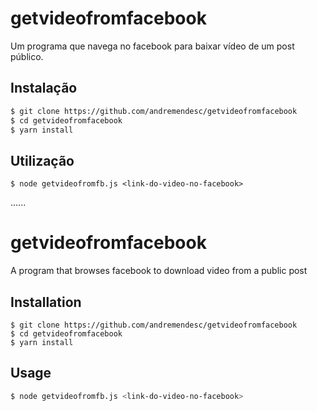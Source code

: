 # getvideofromfacebook

Um programa que navega no facebook para baixar vídeo de um post público.

## Instalação
```bash
$ git clone https://github.com/andremendesc/getvideofromfacebook
$ cd getvideofromfacebook
$ yarn install
```

## Utilização
```Shell
$ node getvideofromfb.js <link-do-video-no-facebook>
```
......
# getvideofromfacebook

A program that browses facebook to download video from a public post

## Installation
```Shell
$ git clone https://github.com/andremendesc/getvideofromfacebook
$ cd getvideofromfacebook
$ yarn install
```

## Usage
```bash
$ node getvideofromfb.js <link-do-video-no-facebook>
```
